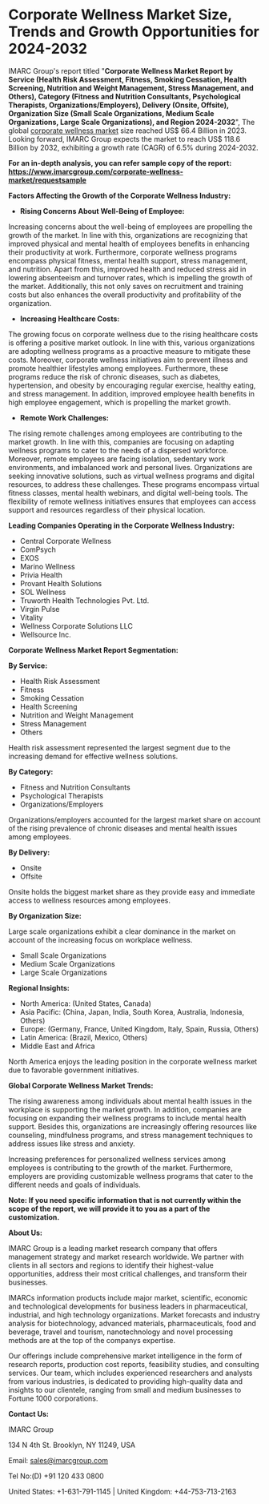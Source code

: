 ﻿# **Corporate Wellness Market Size, Trends and Growth Opportunities for 2024-2032**
IMARC Group's report titled "**Corporate Wellness Market Report by Service (Health Risk Assessment, Fitness, Smoking Cessation, Health Screening, Nutrition and Weight Management, Stress Management, and Others), Category (Fitness and Nutrition Consultants, Psychological Therapists, Organizations/Employers), Delivery (Onsite, Offsite), Organization Size (Small Scale Organizations, Medium Scale Organizations, Large Scale Organizations), and Region 2024-2032**", The global [corporate wellness market](https://www.imarcgroup.com/corporate-wellness-market) size reached US$ 66.4 Billion in 2023. Looking forward, IMARC Group expects the market to reach US$ 118.6 Billion by 2032, exhibiting a growth rate (CAGR) of 6.5% during 2024-2032. 

**For an in-depth analysis, you can refer sample copy of the report: <https://www.imarcgroup.com/corporate-wellness-market/requestsample>**

**Factors Affecting the Growth of the Corporate Wellness Industry:**

- **Rising Concerns About Well-Being of Employee:**

Increasing concerns about the well-being of employees are propelling the growth of the market. In line with this, organizations are recognizing that improved physical and mental health of employees benefits in enhancing their productivity at work. Furthermore, corporate wellness programs encompass physical fitness, mental health support, stress management, and nutrition. Apart from this, improved health and reduced stress aid in lowering absenteeism and turnover rates, which is impelling the growth of the market. Additionally, this not only saves on recruitment and training costs but also enhances the overall productivity and profitability of the organization.

- **Increasing Healthcare Costs:**

The growing focus on corporate wellness due to the rising healthcare costs is offering a positive market outlook. In line with this, various organizations are adopting wellness programs as a proactive measure to mitigate these costs. Moreover, corporate wellness initiatives aim to prevent illness and promote healthier lifestyles among employees. Furthermore, these programs reduce the risk of chronic diseases, such as diabetes, hypertension, and obesity by encouraging regular exercise, healthy eating, and stress management. In addition, improved employee health benefits in high employee engagement, which is propelling the market growth.

- **Remote Work Challenges:**

The rising remote challenges among employees are contributing to the market growth. In line with this, companies are focusing on adapting wellness programs to cater to the needs of a dispersed workforce. Moreover, remote employees are facing isolation, sedentary work environments, and imbalanced work and personal lives. Organizations are seeking innovative solutions, such as virtual wellness programs and digital resources, to address these challenges. These programs encompass virtual fitness classes, mental health webinars, and digital well-being tools. The flexibility of remote wellness initiatives ensures that employees can access support and resources regardless of their physical location.

**Leading Companies Operating in the Corporate Wellness Industry:**

- Central Corporate Wellness
- ComPsych
- EXOS
- Marino Wellness 
- Privia Health
- Provant Health Solutions
- SOL Wellness
- Truworth Health Technologies Pvt. Ltd.
- Virgin Pulse
- Vitality
- Wellness Corporate Solutions LLC
- Wellsource Inc.

**Corporate Wellness Market Report Segmentation:**

**By Service:**

- Health Risk Assessment
- Fitness
- Smoking Cessation
- Health Screening
- Nutrition and Weight Management
- Stress Management
- Others

Health risk assessment represented the largest segment due to the increasing demand for effective wellness solutions.  

**By Category:**

- Fitness and Nutrition Consultants
- Psychological Therapists
- Organizations/Employers

Organizations/employers accounted for the largest market share on account of the rising prevalence of chronic diseases and mental health issues among employees.  

**By Delivery:**

- Onsite
- Offsite

Onsite holds the biggest market share as they provide easy and immediate access to wellness resources among employees.   

**By Organization Size:**

Large scale organizations exhibit a clear dominance in the market on account of the increasing focus on workplace wellness.

- Small Scale Organizations
- Medium Scale Organizations
- Large Scale Organizations

**Regional Insights:**

- North America: (United States, Canada)
- Asia Pacific: (China, Japan, India, South Korea, Australia, Indonesia, Others)
- Europe: (Germany, France, United Kingdom, Italy, Spain, Russia, Others)
- Latin America: (Brazil, Mexico, Others)
- Middle East and Africa

North America enjoys the leading position in the corporate wellness market due to favorable government initiatives.

**Global Corporate Wellness Market Trends:**

The rising awareness among individuals about mental health issues in the workplace is supporting the market growth. In addition, companies are focusing on expanding their wellness programs to include mental health support. Besides this, organizations are increasingly offering resources like counseling, mindfulness programs, and stress management techniques to address issues like stress and anxiety.

Increasing preferences for personalized wellness services among employees is contributing to the growth of the market. Furthermore, employers are providing customizable wellness programs that cater to the different needs and goals of individuals.

**Note: If you need specific information that is not currently within the scope of the report, we will provide it to you as a part of the customization.**

**About Us:**

IMARC Group is a leading market research company that offers management strategy and market research worldwide. We partner with clients in all sectors and regions to identify their highest-value opportunities, address their most critical challenges, and transform their businesses.

IMARCs information products include major market, scientific, economic and technological developments for business leaders in pharmaceutical, industrial, and high technology organizations. Market forecasts and industry analysis for biotechnology, advanced materials, pharmaceuticals, food and beverage, travel and tourism, nanotechnology and novel processing methods are at the top of the companys expertise.

Our offerings include comprehensive market intelligence in the form of research reports, production cost reports, feasibility studies, and consulting services. Our team, which includes experienced researchers and analysts from various industries, is dedicated to providing high-quality data and insights to our clientele, ranging from small and medium businesses to Fortune 1000 corporations.

**Contact Us:**

IMARC Group

134 N 4th St. Brooklyn, NY 11249, USA

Email: sales@imarcgroup.com

Tel No:(D) +91 120 433 0800

United States: +1-631-791-1145 | United Kingdom: +44-753-713-2163
